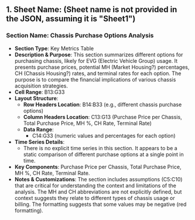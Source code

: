 ## 1. **Sheet Name**: (Sheet name is not provided in the JSON, assuming it is "Sheet1")

### Section Name: Chassis Purchase Options Analysis
- **Section Type**: Key Metrics Table
- **Description & Purpose**: This section summarizes different options for purchasing chassis, likely for EVG (Electric Vehicle Group) usage. It presents purchase prices, potential MH (Market Housing?) percentages, CH (Chassis Housing?) rates, and terminal rates for each option. The purpose is to compare the financial implications of various chassis acquisition strategies.
- **Cell Range**: B13:G33
- **Layout Structure**:
    - **Row Headers Location**: B14:B33 (e.g., different chassis purchase options)
    - **Column Headers Location**: C13:G13 (Purchase Price per Chassis, Total Purchase Price, MH %, CH Rate, Terminal Rate)
    - **Data Range**:
      - C14:G33 (numeric values and percentages for each option)
- **Time Series Details**:
    - There is no explicit time series in this section. It appears to be a static comparison of different purchase options at a single point in time.
- **Key Components**: Purchase Price per Chassis, Total Purchase Price, MH %, CH Rate, Terminal Rate.
- **Notes & Customizations**: The section includes assumptions (C5:C10) that are critical for understanding the context and limitations of the analysis. The MH and CH abbreviations are not explicitly defined, but context suggests they relate to different types of chassis usage or billing. The formatting suggests that some values may be negative (red formatting).
